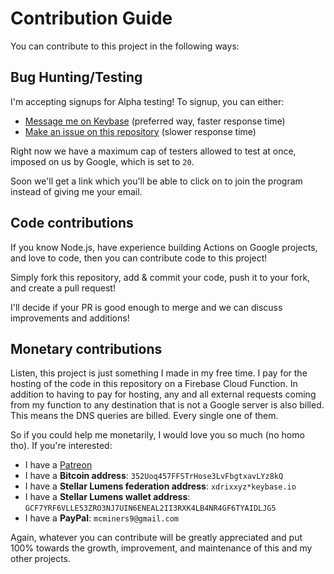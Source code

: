 # Contribution Guide
You can contribute to this project in the following ways:

## Bug Hunting/Testing
I'm accepting signups for Alpha testing! To signup, you can either:

- [Message me on Keybase](https://keybase.io/xdrixxyz)  (preferred way, faster response time)
- [Make an issue on this repository](https://github.com/xDrixxyz/1111resolver-gassist/issues/new) (slower response time)

Right now we have a maximum cap of testers allowed to test at once, imposed on us by Google, which is set to `20`.

Soon we'll get a link which you'll be able to click on to join the program instead of giving me your email.

## Code contributions
If you know Node.js, have experience building Actions on Google projects, and love to code, then you can contribute code to this project!

Simply fork this repository, add & commit your code, push it to your fork, and create a pull request!

I'll decide if your PR is good enough to merge and we can discuss improvements and additions!

## Monetary contributions
Listen, this project is just something I made in my free time. I pay for the hosting of the code in this repository on a Firebase Cloud Function. In addition to having to pay for hosting, any and all external requests coming from my function to any destination that is not a Google server is also billed. This means the DNS queries are billed. Every single one of them.

So if you could help me monetarily, I would love you so much (no homo tho). If you're interested:

- I have a [Patreon](https://patreon.com/xdrixxyz)
- I have a **Bitcoin address**: `352Uoq457FFSTrHose3LvFbgtxavLYz8kQ`
- I have a **Stellar Lumens federation address**: `xdrixxyz*keybase.io`
- I have a **Stellar Lumens wallet address**: `GCF7YRF6VLLE53ZRO3NJ7UIN6ENEAL2II3RXK4LB4NR4GF6TYAIDLJG5`
- I have a **PayPal**: `mcminers9@gmail.com`

Again, whatever you can contribute will be greatly appreciated and put 100% towards the growth, improvement, and maintenance of this and my other projects.
